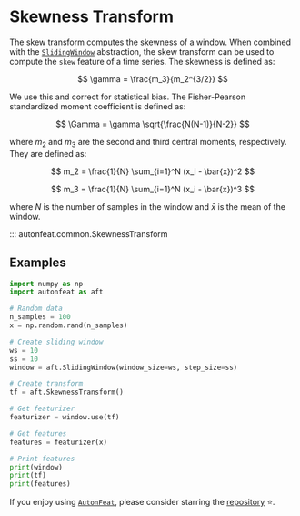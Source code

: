 <!-- 
Author(s): Dhruv Srikanth
Email(s): dsrikant (at) andrew (dot) cmu (dot) edu
Acknowledgements:
Copyright (c) 2023 Carnegie Mellon University, Auton Lab
This code is subject to the license terms contained in the code repo.
-->

# Skewness Transform

The skew transform computes the skewness of a window. When combined with the [`SlidingWindow`](../core/fixed_window.md) abstraction, the skew transform can be used to compute the `skew` feature of a time series. The skewness is defined as:

$$
\gamma = \frac{m_3}{m_2^{3/2}}
$$

We use this and correct for statistical bias. The Fisher-Pearson standardized moment coefficient is defined as:

$$
\Gamma = \gamma \sqrt{\frac{N(N-1)}{N-2}}
$$

where $m_2$ and $m_3$ are the second and third central moments, respectively. They are defined as:

$$
m_2 = \frac{1}{N} \sum_{i=1}^N (x_i - \bar{x})^2
$$

$$
m_3 = \frac{1}{N} \sum_{i=1}^N (x_i - \bar{x})^3
$$

where $N$ is the number of samples in the window and $\bar{x}$ is the mean of the window.

::: autonfeat.common.SkewnessTransform
      

## Examples

```python
import numpy as np
import autonfeat as aft

# Random data
n_samples = 100
x = np.random.rand(n_samples)

# Create sliding window
ws = 10
ss = 10
window = aft.SlidingWindow(window_size=ws, step_size=ss)

# Create transform
tf = aft.SkewnessTransform()

# Get featurizer
featurizer = window.use(tf)

# Get features
features = featurizer(x)

# Print features
print(window)
print(tf)
print(features)
```

If you enjoy using [`AutonFeat`](../../index.md), please consider starring the [repository](https://github.com/autonlab/AutonFeat) ⭐️.